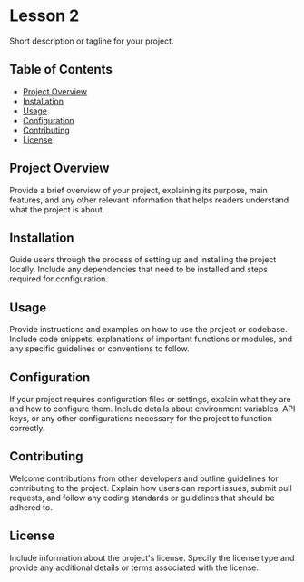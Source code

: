 # Lesson 2

Short description or tagline for your project.

## Table of Contents

- [Project Overview](#project-overview)
- [Installation](#installation)
- [Usage](#usage)
- [Configuration](#configuration)
- [Contributing](#contributing)
- [License](#license)

## Project Overview

Provide a brief overview of your project, explaining its purpose, main features, and any other relevant information that helps readers understand what the project is about.

## Installation

Guide users through the process of setting up and installing the project locally. Include any dependencies that need to be installed and steps required for configuration.

## Usage

Provide instructions and examples on how to use the project or codebase. Include code snippets, explanations of important functions or modules, and any specific guidelines or conventions to follow.

## Configuration

If your project requires configuration files or settings, explain what they are and how to configure them. Include details about environment variables, API keys, or any other configurations necessary for the project to function correctly.

## Contributing

Welcome contributions from other developers and outline guidelines for contributing to the project. Explain how users can report issues, submit pull requests, and follow any coding standards or guidelines that should be adhered to.

## License

Include information about the project's license. Specify the license type and provide any additional details or terms associated with the license.

